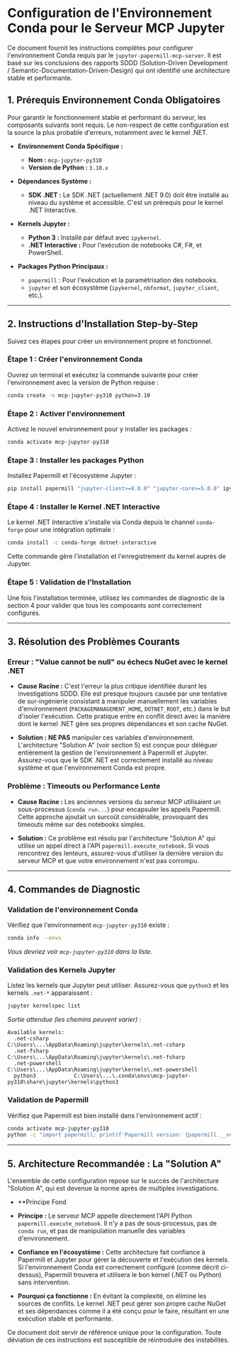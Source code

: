 
# Configuration de l'Environnement Conda pour le Serveur MCP Jupyter

Ce document fournit les instructions complètes pour configurer l'environnement Conda requis par le `jupyter-papermill-mcp-server`. Il est basé sur les conclusions des rapports SDDD (Solution-Driven Development / Semantic-Documentation-Driven-Design) qui ont identifié une architecture stable et performante.

## 1. Prérequis Environnement Conda Obligatoires

Pour garantir le fonctionnement stable et performant du serveur, les composants suivants sont requis. Le non-respect de cette configuration est la source la plus probable d'erreurs, notamment avec le kernel .NET.

- **Environnement Conda Spécifique :**
  - **Nom :** `mcp-jupyter-py310`
  - **Version de Python :** `3.10.x`

- **Dépendances Système :**
  - **SDK .NET :** Le SDK .NET (actuellement .NET 9.0) doit être installé au niveau du système et accessible. C'est un prérequis pour le kernel .NET Interactive.

- **Kernels Jupyter :**
  - **Python 3 :** Installé par défaut avec `ipykernel`.
  - **.NET Interactive :** Pour l'exécution de notebooks C#, F#, et PowerShell.

- **Packages Python Principaux :**
  - `papermill` : Pour l'exécution et la paramétrisation des notebooks.
  - `jupyter` et son écosystème (`ipykernel`, `nbformat`, `jupyter_client`, etc.).

---

## 2. Instructions d'Installation Step-by-Step

Suivez ces étapes pour créer un environnement propre et fonctionnel.

### Étape 1 : Créer l'environnement Conda

Ouvrez un terminal et exécutez la commande suivante pour créer l'environnement avec la version de Python requise :

```bash
conda create -n mcp-jupyter-py310 python=3.10
```

### Étape 2 : Activer l'environnement

Activez le nouvel environnement pour y installer les packages :

```bash
conda activate mcp-jupyter-py310
```

### Étape 3 : Installer les packages Python

Installez Papermill et l'écosystème Jupyter :

```bash
pip install papermill "jupyter-client>=8.0.0" "jupyter-core>=5.0.0" ipykernel nbformat
```

### Étape 4 : Installer le Kernel .NET Interactive

Le kernel .NET Interactive s'installe via Conda depuis le channel `conda-forge` pour une intégration optimale :

```bash
conda install -c conda-forge dotnet-interactive
```
Cette commande gère l'installation et l'enregistrement du kernel auprès de Jupyter.

### Étape 5 : Validation de l'Installation

Une fois l'installation terminée, utilisez les commandes de diagnostic de la section 4 pour valider que tous les composants sont correctement configurés.

---

## 3. Résolution des Problèmes Courants

### Erreur : "Value cannot be null" ou échecs NuGet avec le kernel .NET

- **Cause Racine :** C'est l'erreur la plus critique identifiée durant les investigations SDDD. Elle est presque toujours causée par une tentative de sur-ingénierie consistant à manipuler manuellement les variables d'environnement (`PACKAGEMANAGEMENT_HOME`, `DOTNET_ROOT`, etc.) dans le but d'isoler l'exécution. Cette pratique entre en conflit direct avec la manière dont le kernel .NET gère ses propres dépendances et son cache NuGet.

- **Solution :** **NE PAS** manipuler ces variables d'environnement. L'architecture "Solution A" (voir section 5) est conçue pour déléguer entièrement la gestion de l'environnement à Papermill et Jupyter. Assurez-vous que le SDK .NET est correctement installé au niveau système et que l'environnement Conda est propre.

### Problème : Timeouts ou Performance Lente

- **Cause Racine :** Les anciennes versions du serveur MCP utilisaient un sous-processus (`conda run...`) pour encapsuler les appels Papermill. Cette approche ajoutait un surcoût considérable, provoquant des timeouts même sur des notebooks simples.

- **Solution :** Ce problème est résolu par l'architecture "Solution A" qui utilise un appel direct à l'API `papermill.execute_notebook`. Si vous rencontrez des lenteurs, assurez-vous d'utiliser la dernière version du serveur MCP et que votre environnement n'est pas corrompu.

---

## 4. Commandes de Diagnostic

### Validation de l'environnement Conda

Vérifiez que l'environnement `mcp-jupyter-py310` existe :

```bash
conda info --envs
```
*Vous devriez voir `mcp-jupyter-py310` dans la liste.*

### Validation des Kernels Jupyter

Listez les kernels que Jupyter peut utiliser. Assurez-vous que `python3` et les kernels `.net-*` apparaissent :

```bash
jupyter kernelspec list
```
*Sortie attendue (les chemins peuvent varier) :*
```
Available kernels:
  .net-csharp        C:\Users\...\AppData\Roaming\jupyter\kernels\.net-csharp
  .net-fsharp        C:\Users\...\AppData\Roaming\jupyter\kernels\.net-fsharp
  .net-powershell    C:\Users\...\AppData\Roaming\jupyter\kernels\.net-powershell
  python3            C:\Users\...\.conda\envs\mcp-jupyter-py310\share\jupyter\kernels\python3
```

### Validation de Papermill

Vérifiez que Papermill est bien installé dans l'environnement actif :

```bash
conda activate mcp-jupyter-py310
python -c "import papermill; print(f'Papermill version: {papermill.__version__}')"
```

---

## 5. Architecture Recommandée : La "Solution A"

L'ensemble de cette configuration repose sur le succès de l'architecture "Solution A", qui est devenue la norme après de multiples investigations.

- **Principe Fond
- **Principe :** Le serveur MCP appelle directement l'API Python `papermill.execute_notebook`. Il n'y a pas de sous-processus, pas de `conda run`, et pas de manipulation manuelle des variables d'environnement.

- **Confiance en l'écosystème :** Cette architecture fait confiance à Papermill et Jupyter pour gérer la découverte et l'exécution des kernels. Si l'environnement Conda est correctement configuré (comme décrit ci-dessus), Papermill trouvera et utilisera le bon kernel (.NET ou Python) sans intervention.

- **Pourquoi ça fonctionne :** En évitant la complexité, on élimine les sources de conflits. Le kernel .NET peut gérer son propre cache NuGet et ses dépendances comme il a été conçu pour le faire, résultant en une exécution stable et performante.

Ce document doit servir de référence unique pour la configuration. Toute déviation de ces instructions est susceptible de réintroduire des instabilités.